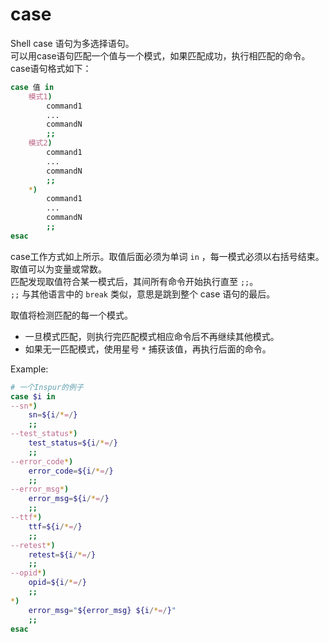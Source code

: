 # case
Shell case 语句为多选择语句。  
可以用case语句匹配一个值与一个模式，如果匹配成功，执行相匹配的命令。  
case语句格式如下：
```sh
case 值 in
    模式1)
        command1
        ...
        commandN
        ;;
    模式2)
        command1
        ...
        commandN
        ;;
    *)
        command1
        ...
        commandN
        ;;
esac
```

case工作方式如上所示。取值后面必须为单词 `in` ，每一模式必须以右括号结束。取值可以为变量或常数。  
匹配发现取值符合某一模式后，其间所有命令开始执行直至 `;;`。  
`;;` 与其他语言中的 `break` 类似，意思是跳到整个 case 语句的最后。

取值将检测匹配的每一个模式。
* 一旦模式匹配，则执行完匹配模式相应命令后不再继续其他模式。
* 如果无一匹配模式，使用星号 `*` 捕获该值，再执行后面的命令。

Example:
```sh
# 一个Inspur的例子
case $i in 
--sn*)
    sn=${i/*=/}
    ;;
--test_status*)
    test_status=${i/*=/}
    ;;
--error_code*)
    error_code=${i/*=/}
    ;;
--error_msg*)
    error_msg=${i/*=/}
    ;;
--ttf*)
    ttf=${i/*=/}
    ;;
--retest*)
    retest=${i/*=/}
    ;;
--opid*)
    opid=${i/*=/}
    ;;		
*)
    error_msg="${error_msg} ${i/*=/}"
    ;;
esac
```


